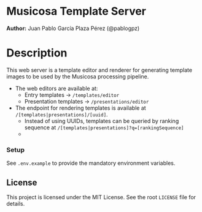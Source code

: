 # Musicosa Template Server

**Author:** Juan Pablo García Plaza Pérez (@pablogpz)

# Description

This web server is a template editor and renderer for generating template images to be used by the Musicosa processing
pipeline.

- The web editors are available at:
    - Entry templates -> `/templates/editor`
    - Presentation templates -> `/presentations/editor`
- The endpoint for rendering templates is available at `/[templates|presentations]/[uuid]`.
    - Instead of using UUIDs, templates can be queried by ranking sequence at
      `/[templates|presentations]?q=[rankingSequence]`
    -

### Setup

See `.env.example` to provide the mandatory environment variables.

## License

This project is licensed under the MIT License. See the root `LICENSE` file for details.
